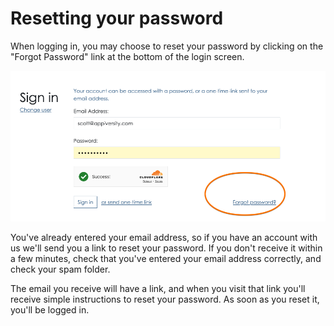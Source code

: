 # Resetting your password
When logging in, you may choose to reset your password by clicking on the "Forgot Password" link at the bottom of the login screen.

![reset](../images/reset.png)

You've already entered your email address, so if you have an account with us we'll send you a link to reset your password.  If you don't receive it within a few minutes, check that you've entered your email address correctly, and check your spam folder.

The email you receive will have a link, and when you visit that link you'll receive simple instructions to reset your password.  As soon as you reset it, you'll be logged in.